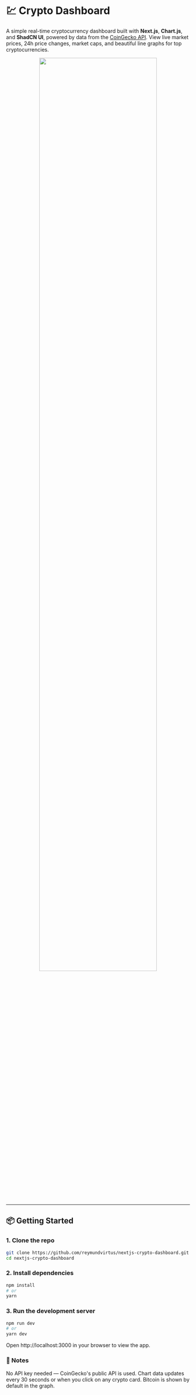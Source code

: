 # 💹 Crypto Dashboard

A simple real-time cryptocurrency dashboard built with **Next.js**, **Chart.js**, and **ShadCN UI**, powered by data from the [CoinGecko API](https://www.coingecko.com/en/api). View live market prices, 24h price changes, market caps, and beautiful line graphs for top cryptocurrencies.

<div align="center">
  <img src="https://github.com/reymundvirtus/nextjs-crypto-dashboard/blob/main/public/assets/ss.png" width="80%" />
</div>

---

## 📦 Getting Started

### 1. Clone the repo

```bash
git clone https://github.com/reymundvirtus/nextjs-crypto-dashboard.git
cd nextjs-crypto-dashboard
```

### 2. Install dependencies

```bash
npm install
# or
yarn
```

### 3. Run the development server

```bash
npm run dev
# or
yarn dev
```

Open http://localhost:3000 in your browser to view the app.

### 📌 Notes

No API key needed — CoinGecko's public API is used.
Chart data updates every 30 seconds or when you click on any crypto card.
Bitcoin is shown by default in the graph.
